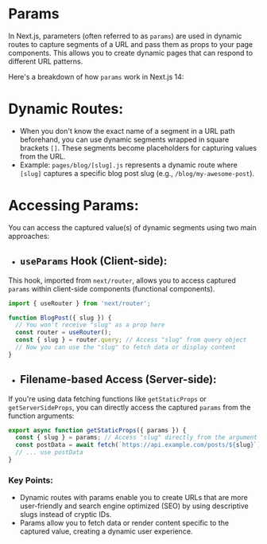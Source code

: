 # Params
In Next.js, parameters (often referred to as `params`) are used in dynamic routes to capture segments of a URL and pass them as props to your page components. This allows you to create dynamic pages that can respond to different URL patterns.

Here's a breakdown of how `params` work in Next.js 14:

# Dynamic Routes:

- When you don't know the exact name of a segment in a URL path beforehand, you can use dynamic segments wrapped in square brackets `[]`. These segments become placeholders for capturing values from the URL.
- Example: `pages/blog/[slug].js` represents a dynamic route where `[slug]` captures a specific blog post slug (e.g., `/blog/my-awesome-post`).

# Accessing Params:

You can access the captured value(s) of dynamic segments using two main approaches:

* ## `useParams` Hook (Client-side):

This hook, imported from `next/router`, allows you to access captured `params` within client-side components (functional components).

```typescript
import { useRouter } from 'next/router';

function BlogPost({ slug }) {
  // You won't receive "slug" as a prop here
  const router = useRouter();
  const { slug } = router.query; // Access "slug" from query object
  // Now you can use the "slug" to fetch data or display content
}
```

* ## Filename-based Access (Server-side):

If you're using data fetching functions like `getStaticProps` or `getServerSideProps`, you can directly access the captured `params` from the function arguments:

```typescript
export async function getStaticProps({ params }) {
  const { slug } = params; // Access "slug" directly from the argument
  const postData = await fetch(`https://api.example.com/posts/${slug}`);
  // ... use postData
}
```

### Key Points:

- Dynamic routes with params enable you to create URLs that are more user-friendly and search engine optimized (SEO) by using descriptive slugs instead of cryptic IDs.
- Params allow you to fetch data or render content specific to the captured value, creating a dynamic user experience.